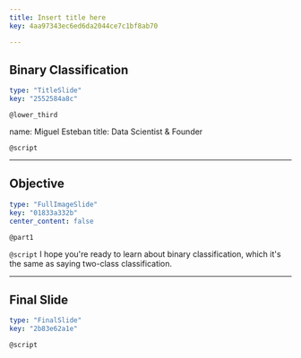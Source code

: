 ```yaml
---
title: Insert title here
key: 4aa97343ec6ed6da2044ce7c1bf8ab70

---
```

## Binary Classification

```yaml
type: "TitleSlide"
key: "2552584a8c"
```

`@lower_third`

name: Miguel Esteban
title: Data Scientist & Founder


`@script`



---
## Objective

```yaml
type: "FullImageSlide"
key: "01833a332b"
center_content: false
```

`@part1`



`@script`
I hope you're ready to learn about binary classification, which it's the same as saying two-class classification.


---
## Final Slide

```yaml
type: "FinalSlide"
key: "2b83e62a1e"
```

`@script`


